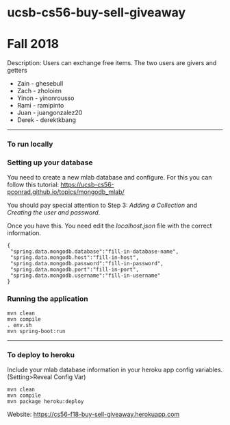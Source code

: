# ucsb-cs56-buy-sell-giveaway

# Fall 2018
Description: Users can exchange free items. The two users are givers and getters

- Zain - ghesebull
- Zach - zholoien
- Yinon - yinonrousso
- Rami - ramipinto
- Juan - juangonzalez20
- Derek - derektkbang

---

### To run locally

### Setting up your database
You need to create a new mlab database and configure. For this you can follow this tutorial: https://ucsb-cs56-pconrad.github.io/topics/mongodb_mlab/

You should pay special attention to Step 3: *Adding a Collection* and *Creating the user and password*. 

Once you have this. You need edit the *localhost.json* file with the correct information. 

```
{
 "spring.data.mongodb.database":"fill-in-database-name",
 "spring.data.mongodb.host":"fill-in-host",
 "spring.data.mongodb.password":"fill-in-password",
 "spring.data.mongodb.port":"fill-in-port",
 "spring.data.mongodb.username":"fill-in-username"
}
```

### Running the application

```
mvn clean
mvn compile
. env.sh
mvn spring-boot:run
```

---

### To deploy to heroku

Include your mlab database information in your heroku app config variables. (Setting>Reveal Config Var)

```
mvn clean
mvn compile
mvn package heroku:deploy
```

Website: https://cs56-f18-buy-sell-giveaway.herokuapp.com
